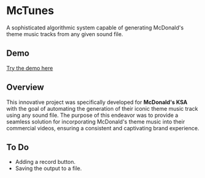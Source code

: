 # McTunes
A sophisticated algorithmic system capable of generating McDonald's theme music tracks from any given sound file.
## Demo
[Try the demo here](https://mctunes.netlify.app)
## Overview
This innovative project was specifically developed for **McDonald's KSA** with the goal of automating the generation of their iconic theme music track using any sound file. The purpose of this endeavor was to provide a seamless solution for incorporating McDonald's theme music into their commercial videos, ensuring a consistent and captivating brand experience.
## To Do
- Adding a record button.
- Saving the output to a file.


